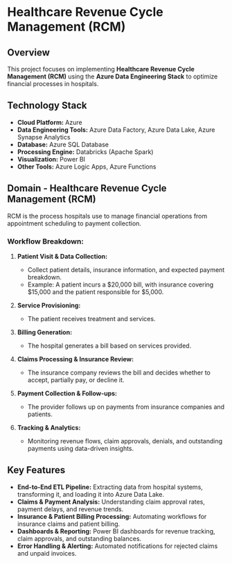 # Healthcare Revenue Cycle Management (RCM)

## Overview
This project focuses on implementing **Healthcare Revenue Cycle Management (RCM)** using the **Azure Data Engineering Stack** to optimize financial processes in hospitals.

## Technology Stack
- **Cloud Platform:** Azure
- **Data Engineering Tools:** Azure Data Factory, Azure Data Lake, Azure Synapse Analytics
- **Database:** Azure SQL Database
- **Processing Engine:** Databricks (Apache Spark)
- **Visualization:** Power BI
- **Other Tools:** Azure Logic Apps, Azure Functions

## Domain - Healthcare Revenue Cycle Management (RCM)
RCM is the process hospitals use to manage financial operations from appointment scheduling to payment collection.

### Workflow Breakdown:
1. **Patient Visit & Data Collection:**
   - Collect patient details, insurance information, and expected payment breakdown.
   - Example: A patient incurs a $20,000 bill, with insurance covering $15,000 and the patient responsible for $5,000.

2. **Service Provisioning:**
   - The patient receives treatment and services.

3. **Billing Generation:**
   - The hospital generates a bill based on services provided.

4. **Claims Processing & Insurance Review:**
   - The insurance company reviews the bill and decides whether to accept, partially pay, or decline it.

5. **Payment Collection & Follow-ups:**
   - The provider follows up on payments from insurance companies and patients.

6. **Tracking & Analytics:**
   - Monitoring revenue flows, claim approvals, denials, and outstanding payments using data-driven insights.

## Key Features
- **End-to-End ETL Pipeline:** Extracting data from hospital systems, transforming it, and loading it into Azure Data Lake.
- **Claims & Payment Analysis:** Understanding claim approval rates, payment delays, and revenue trends.
- **Insurance & Patient Billing Processing:** Automating workflows for insurance claims and patient billing.
- **Dashboards & Reporting:** Power BI dashboards for revenue tracking, claim approvals, and outstanding balances.
- **Error Handling & Alerting:** Automated notifications for rejected claims and unpaid invoices.

